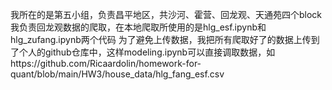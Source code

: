 我所在的是第五小组，负责昌平地区，共沙河、霍营、回龙观、天通苑四个block
我负责回龙观数据的爬取，在本地爬取所使用的是hlg_esf.ipynb和hlg_zufang.ipynb两个代码
为了避免上传数据，我把所有爬取好了的数据上传到了个人的github仓库中，这样modeling.ipynb可以直接调取数据，如https://github.com/Ricaardolin/homework-for-quant/blob/main/HW3/house_data/hlg_fang_esf.csv
